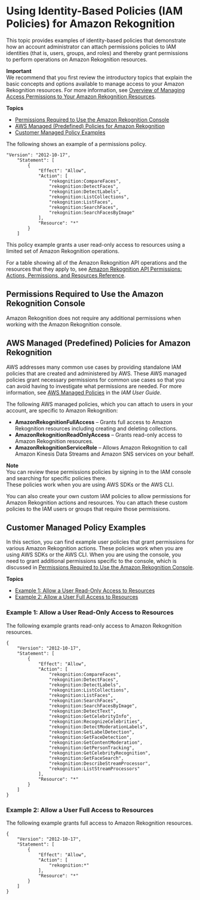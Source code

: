 # Using Identity\-Based Policies \(IAM Policies\) for Amazon Rekognition<a name="using-identity-based-policies"></a>

This topic provides examples of identity\-based policies that demonstrate how an account administrator can attach permissions policies to IAM identities \(that is, users, groups, and roles\) and thereby grant permissions to perform operations on Amazon Rekognition resources\.

**Important**  
We recommend that you first review the introductory topics that explain the basic concepts and options available to manage access to your Amazon Rekognition resources\. For more information, see [Overview of Managing Access Permissions to Your Amazon Rekognition Resources](access-control-overview.md)\. 

**Topics**
+ [Permissions Required to Use the Amazon Rekognition Console](#console-permissions)
+ [AWS Managed \(Predefined\) Policies for Amazon Rekognition](#access-policy-aws-managed-policies)
+ [Customer Managed Policy Examples](#access-policy-customer-managed-examples)

The following shows an example of a permissions policy\.

```
"Version": "2012-10-17",
    "Statement": [
        {
            "Effect": "Allow",
            "Action": [
                "rekognition:CompareFaces",
                "rekognition:DetectFaces",
                "rekognition:DetectLabels",
                "rekognition:ListCollections",
                "rekognition:ListFaces",
                "rekognition:SearchFaces",
                "rekognition:SearchFacesByImage"
            ],
            "Resource": "*"
        }
    ]
```

This policy example grants a user read\-only access to resources using a limited set of Amazon Rekognition operations\.

For a table showing all of the Amazon Rekognition API operations and the resources that they apply to, see [Amazon Rekognition API Permissions: Actions, Permissions, and Resources Reference](api-permissions-reference.md)\. 

## Permissions Required to Use the Amazon Rekognition Console<a name="console-permissions"></a>

Amazon Rekognition does not require any additional permissions when working with the Amazon Rekognition console\.

## AWS Managed \(Predefined\) Policies for Amazon Rekognition<a name="access-policy-aws-managed-policies"></a>

AWS addresses many common use cases by providing standalone IAM policies that are created and administered by AWS\. These AWS managed policies grant necessary permissions for common use cases so that you can avoid having to investigate what permissions are needed\. For more information, see [AWS Managed Policies](http://docs.aws.amazon.com/IAM/latest/UserGuide/access_policies_managed-vs-inline.html#aws-managed-policies) in the *IAM User Guide*\. 

The following AWS managed policies, which you can attach to users in your account, are specific to Amazon Rekognition:
+ **AmazonRekognitionFullAccess** – Grants full access to Amazon Rekognition resources including creating and deleting collections\.
+ **AmazonRekognitionReadOnlyAccess** – Grants read\-only access to Amazon Rekognition resources\.
+ **AmazonRekognitionServiceRole** – Allows Amazon Rekognition to call Amazon Kinesis Data Streams and Amazon SNS services on your behalf\.

**Note**  
You can review these permissions policies by signing in to the IAM console and searching for specific policies there\.  
These policies work when you are using AWS SDKs or the AWS CLI\.

You can also create your own custom IAM policies to allow permissions for Amazon Rekognition actions and resources\. You can attach these custom policies to the IAM users or groups that require those permissions\. 

## Customer Managed Policy Examples<a name="access-policy-customer-managed-examples"></a>

In this section, you can find example user policies that grant permissions for various Amazon Rekognition actions\. These policies work when you are using AWS SDKs or the AWS CLI\. When you are using the console, you need to grant additional permissions specific to the console, which is discussed in [Permissions Required to Use the Amazon Rekognition Console](#console-permissions)\.

**Topics**
+ [Example 1: Allow a User Read\-Only Access to Resources](#access-policy-customer-managed-first-example)
+ [Example 2: Allow a User Full Access to Resources](#access-policy-customer-managed-second-example)

### Example 1: Allow a User Read\-Only Access to Resources<a name="access-policy-customer-managed-first-example"></a>

The following example grants read\-only access to Amazon Rekognition resources\. 

```
{
    "Version": "2012-10-17",
    "Statement": [
        {
            "Effect": "Allow",
            "Action": [
                "rekognition:CompareFaces",
                "rekognition:DetectFaces",
                "rekognition:DetectLabels",
                "rekognition:ListCollections",
                "rekognition:ListFaces",
                "rekognition:SearchFaces",
                "rekognition:SearchFacesByImage",
                "rekognition:DetectText",
                "rekognition:GetCelebrityInfo",
                "rekognition:RecognizeCelebrities",
                "rekognition:DetectModerationLabels",
                "rekognition:GetLabelDetection",
                "rekognition:GetFaceDetection",
                "rekognition:GetContentModeration",
                "rekognition:GetPersonTracking",
                "rekognition:GetCelebrityRecognition",
                "rekognition:GetFaceSearch",
                "rekognition:DescribeStreamProcessor",
                "rekognition:ListStreamProcessors"
            ],
            "Resource": "*"
        }
    ]
}
```

### Example 2: Allow a User Full Access to Resources<a name="access-policy-customer-managed-second-example"></a>

The following example grants full access to Amazon Rekognition resources\.

```
{
    "Version": "2012-10-17",
    "Statement": [
        {
            "Effect": "Allow",
            "Action": [
                "rekognition:*"
            ],
            "Resource": "*"
        }
    ]
}
```